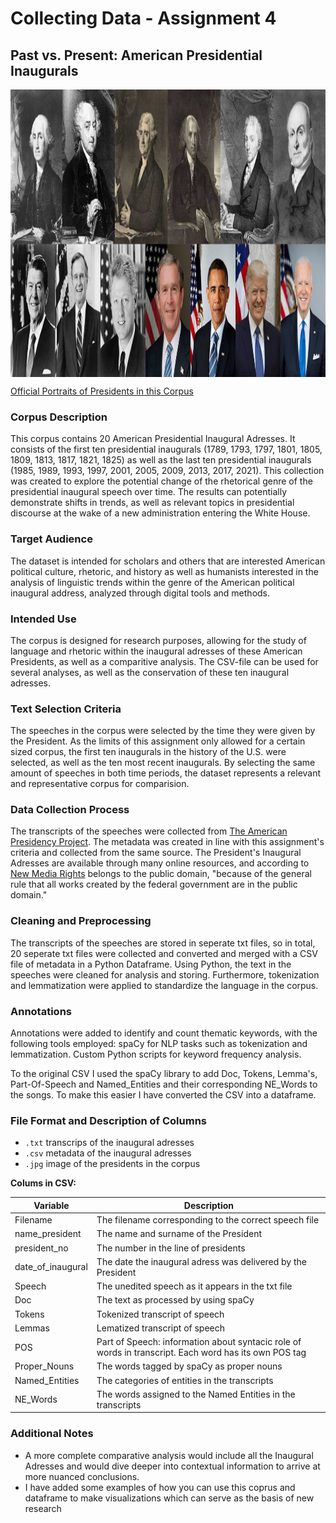# Collecting Data - Assignment 4
## Past vs. Present: American Presidential Inaugurals

<img src="https://github.com/LTelnekes/DH_CD_A4/blob/main/Presidents_Image.JPG" alt="Presidents in Corpus" height="460" align="center"/> 

[Official Portraits of Presidents in this Corpus](https://www.loc.gov/free-to-use/presidential-portraits/)


### Corpus Description
This corpus contains 20 American Presidential Inaugural Adresses. It consists of the first ten presidential inaugurals (1789, 1793, 1797, 1801, 1805, 1809, 1813, 1817, 1821, 1825) as well as the last ten presidential inaugurals (1985, 1989, 1993, 1997, 2001, 2005, 2009, 2013, 2017, 2021). This collection was created to explore the potential change of the rhetorical genre of the presidential inaugural speech over time. The results can potentially demonstrate shifts in trends, as well as relevant topics in presidential discourse at the wake of a new administration entering the White House. 

### Target Audience
The dataset is intended for scholars and others that are interested American political culture, rhetoric, and history as well as humanists interested in the 
analysis of linguistic trends within the genre of the American political inaugural address, analyzed through digital tools and methods. 

### Intended Use
The corpus is designed for research purposes, allowing for the study of language and rhetoric within the inaugural adresses of these American Presidents, as well as a comparitive analysis. The CSV-file can be used for several analyses, as well as the conservation of these ten inaugural adresses. 

### Text Selection Criteria
The speeches in the corpus were selected by the time they were given by the President. As the limits of this assignment only allowed for a certain sized corpus, the first ten inaugurals in the history of the U.S. were selected, as well as the ten most recent inaugurals. By selecting the same amount of speeches in both time periods, the dataset represents a relevant and representative corpus for comparision. 

### Data Collection Process
The transcripts of the speeches were collected from [The American Presidency Project](https://www.presidency.ucsb.edu/documents/app-categories/spoken-addresses-and-remarks/presidential/inaugural-addresses). The metadata was created in line with this assignment's criteria and collected from the same source. The President's Inaugural Adresses are available through many online resources, and according to [New Media Rights](https://www.newmediarights.org/business_models/artist/president%E2%80%99s_inaugural_speech_public_domain) belongs to the public domain, "because of the general rule that all works created by the federal government are in the public domain."


### Cleaning and Preprocessing
The transcripts of the speeches are stored in seperate txt files, so in total, 20 seperate txt files were collected and converted and merged with a CSV file of metadata in a Python Dataframe. Using Python, the text in the speeches were cleaned for analysis and storing. Furthermore, tokenization and lemmatization were applied to standardize the language in the corpus.


### Annotations
Annotations were added to identify and count thematic keywords, with the following tools employed:
spaCy for NLP tasks such as tokenization and lemmatization.
Custom Python scripts for keyword frequency analysis.

To the original CSV I used the spaCy library to add Doc, Tokens, Lemma's, Part-Of-Speech and Named_Entities and their corresponding NE_Words to the songs. To make this easier I have converted the CSV into a dataframe.


### File Format and Description of Columns
- `.txt` transcrips of the inaugural adresses
- `.csv` metadata of the inaugural adresses
- `.jpg` image of the presidents in the corpus

**Colums in CSV:**

| Variable      | Description                                  |
| ------------- | -------------------------------------------- |
| Filename       | The filename corresponding to the correct speech file|
| name_president     | The name and surname of the President             |
| president_no  | The number in the line of presidents                     |
| date_of_inaugural          | The date the inaugural adress was delivered by the President |
| Speech       |  The unedited speech as it appears in the txt file |
| Doc    | The text as processed by using spaCy    |
| Tokens           | Tokenized transcript of speech                      |
| Lemmas          | Lematized transcript of speech                        |
| POS           | Part of Speech: information about syntacic role of words in transcript. Each word has its own POS tag |
| Proper_Nouns | The words tagged by spaCy as proper nouns | 
| Named_Entities          | The categories of entities in the transcripts                       |
| NE_Words          | The words assigned to the Named Entities in the transcripts |


### Additional Notes
- A more complete comparative analysis would include all the Inaugural Adresses and would dive deeper into contextual information to arrive at more nuanced conclusions.
- I have added some examples of how you can use this coprus and dataframe to make visualizations which can serve as the basis of new research
